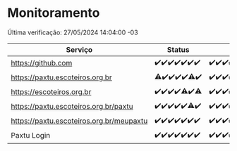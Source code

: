 # Monitoramento

Última verificação: 27/05/2024 14:04:00 -03

|Serviço|Status|Últimas 24h|
|---|---|---|
|https://github.com|<span title="2024-05-20: OK=24">✔️</span><span title="2024-05-21: OK=24">✔️</span><span title="2024-05-22: OK=24">✔️</span><span title="2024-05-23: OK=24">✔️</span><span title="2024-05-24: OK=24">✔️</span><span title="2024-05-25: OK=24">✔️</span><span title="2024-05-26: OK=17">✔️</span>|<span title="26/05/2024 14:04:00 -03 : 200">✔️</span><span title="26/05/2024 15:08:00 -03 : 200">✔️</span><span title="26/05/2024 16:03:00 -03 : 200">✔️</span><span title="26/05/2024 17:06:00 -03 : 200">✔️</span><span title="26/05/2024 18:06:00 -03 : 200">✔️</span><span title="26/05/2024 19:05:00 -03 : 200">✔️</span><span title="26/05/2024 20:06:00 -03 : 200">✔️</span><span title="26/05/2024 21:33:00 -03 : 200">✔️</span><span title="26/05/2024 22:51:00 -03 : 200">✔️</span><span title="26/05/2024 23:25:00 -03 : 200">✔️</span><span title="27/05/2024 00:08:00 -03 : 200">✔️</span><span title="27/05/2024 01:09:00 -03 : 200">✔️</span><span title="27/05/2024 02:07:00 -03 : 200">✔️</span><span title="27/05/2024 03:10:00 -03 : 200">✔️</span><span title="27/05/2024 04:08:00 -03 : 200">✔️</span><span title="27/05/2024 05:10:00 -03 : 200">✔️</span><span title="27/05/2024 06:07:00 -03 : 200">✔️</span><span title="27/05/2024 07:09:00 -03 : 200">✔️</span><span title="27/05/2024 08:07:00 -03 : 200">✔️</span><span title="27/05/2024 09:12:00 -03 : 200">✔️</span><span title="27/05/2024 10:08:00 -03 : 200">✔️</span><span title="27/05/2024 11:06:00 -03 : 200">✔️</span><span title="27/05/2024 12:07:00 -03 : 200">✔️</span><span title="27/05/2024 13:07:00 -03 : 200">✔️</span><span title="27/05/2024 14:04:00 -03 : 200">✔️</span>|
|https://paxtu.escoteiros.org.br|<span title="2024-05-20: OK=23, Falhas=1">⚠️</span><span title="2024-05-21: OK=24">✔️</span><span title="2024-05-22: OK=24">✔️</span><span title="2024-05-23: OK=24">✔️</span><span title="2024-05-24: OK=24">✔️</span><span title="2024-05-25: OK=23, Falhas=1">⚠️</span><span title="2024-05-26: OK=17">✔️</span>|<span title="26/05/2024 14:04:00 -03 : 200">✔️</span><span title="26/05/2024 15:08:00 -03 : 200">✔️</span><span title="26/05/2024 16:03:00 -03 : 200">✔️</span><span title="26/05/2024 17:06:00 -03 : 200">✔️</span><span title="26/05/2024 18:06:00 -03 : 200">✔️</span><span title="26/05/2024 19:05:00 -03 : 200">✔️</span><span title="26/05/2024 20:06:00 -03 : 200">✔️</span><span title="26/05/2024 21:33:00 -03 : 200">✔️</span><span title="26/05/2024 22:51:00 -03 : 200">✔️</span><span title="26/05/2024 23:25:00 -03 : 200">✔️</span><span title="27/05/2024 00:08:00 -03 : 200">✔️</span><span title="27/05/2024 01:09:00 -03 : 200">✔️</span><span title="27/05/2024 02:07:00 -03 : 200">✔️</span><span title="27/05/2024 03:10:00 -03 : 200">✔️</span><span title="27/05/2024 04:08:00 -03 : 200">✔️</span><span title="27/05/2024 05:10:00 -03 : 200">✔️</span><span title="27/05/2024 06:07:00 -03 : 200">✔️</span><span title="27/05/2024 07:09:00 -03 : 200">✔️</span><span title="27/05/2024 08:07:00 -03 : 200">✔️</span><span title="27/05/2024 09:12:00 -03 : 200">✔️</span><span title="27/05/2024 10:08:00 -03 : 200">✔️</span><span title="27/05/2024 11:06:00 -03 : 200">✔️</span><span title="27/05/2024 12:07:00 -03 : 200">✔️</span><span title="27/05/2024 13:07:00 -03 : 200">✔️</span><span title="27/05/2024 14:04:00 -03 : 200">✔️</span>|
|https://escoteiros.org.br|<span title="2024-05-20: OK=24">✔️</span><span title="2024-05-21: OK=24">✔️</span><span title="2024-05-22: OK=24">✔️</span><span title="2024-05-23: OK=24">✔️</span><span title="2024-05-24: OK=23, Falhas=1">⚠️</span><span title="2024-05-25: OK=24">✔️</span><span title="2024-05-26: OK=16, Falhas=1">⚠️</span>|<span title="26/05/2024 14:04:00 -03 : 200">✔️</span><span title="26/05/2024 15:08:00 -03 : 200">✔️</span><span title="26/05/2024 16:03:00 -03 : 200">✔️</span><span title="26/05/2024 17:06:00 -03 : 200">✔️</span><span title="26/05/2024 18:06:00 -03 : 200">✔️</span><span title="26/05/2024 19:05:00 -03 : 200">✔️</span><span title="26/05/2024 20:06:00 -03 : 200">✔️</span><span title="26/05/2024 21:33:00 -03 : 200">✔️</span><span title="26/05/2024 22:51:00 -03 : 200">✔️</span><span title="26/05/2024 23:25:00 -03 : 200">✔️</span><span title="27/05/2024 00:08:00 -03 : 200">✔️</span><span title="27/05/2024 01:09:00 -03 : 200">✔️</span><span title="27/05/2024 02:07:00 -03 : 200">✔️</span><span title="27/05/2024 03:10:00 -03 : 200">✔️</span><span title="27/05/2024 04:08:00 -03 : 200">✔️</span><span title="27/05/2024 05:10:00 -03 : 200">✔️</span><span title="27/05/2024 06:07:00 -03 : 200">✔️</span><span title="27/05/2024 07:09:00 -03 : 200">✔️</span><span title="27/05/2024 08:07:00 -03 : 200">✔️</span><span title="27/05/2024 09:12:00 -03 : 200">✔️</span><span title="27/05/2024 10:08:00 -03 : 200">✔️</span><span title="27/05/2024 11:06:00 -03 : 200">✔️</span><span title="27/05/2024 12:07:00 -03 : 200">✔️</span><span title="27/05/2024 13:07:00 -03 : 200">✔️</span><span title="27/05/2024 14:04:00 -03 : 200">✔️</span>|
|https://paxtu.escoteiros.org.br/paxtu|<span title="2024-05-20: OK=24">✔️</span><span title="2024-05-21: OK=24">✔️</span><span title="2024-05-22: OK=24">✔️</span><span title="2024-05-23: OK=24">✔️</span><span title="2024-05-24: OK=24">✔️</span><span title="2024-05-25: OK=23, Falhas=1">⚠️</span><span title="2024-05-26: OK=17">✔️</span>|<span title="26/05/2024 14:04:00 -03 : 200">✔️</span><span title="26/05/2024 15:08:00 -03 : 200">✔️</span><span title="26/05/2024 16:03:00 -03 : 200">✔️</span><span title="26/05/2024 17:06:00 -03 : 200">✔️</span><span title="26/05/2024 18:06:00 -03 : 200">✔️</span><span title="26/05/2024 19:05:00 -03 : 200">✔️</span><span title="26/05/2024 20:06:00 -03 : 200">✔️</span><span title="26/05/2024 21:33:00 -03 : 200">✔️</span><span title="26/05/2024 22:51:00 -03 : 200">✔️</span><span title="26/05/2024 23:25:00 -03 : 200">✔️</span><span title="27/05/2024 00:08:00 -03 : 200">✔️</span><span title="27/05/2024 01:09:00 -03 : 200">✔️</span><span title="27/05/2024 02:07:00 -03 : 200">✔️</span><span title="27/05/2024 03:11:00 -03 : 200">✔️</span><span title="27/05/2024 04:08:00 -03 : 200">✔️</span><span title="27/05/2024 05:10:00 -03 : 200">✔️</span><span title="27/05/2024 06:07:00 -03 : 200">✔️</span><span title="27/05/2024 07:09:00 -03 : 200">✔️</span><span title="27/05/2024 08:07:00 -03 : 200">✔️</span><span title="27/05/2024 09:12:00 -03 : 200">✔️</span><span title="27/05/2024 10:08:00 -03 : 200">✔️</span><span title="27/05/2024 11:06:00 -03 : 200">✔️</span><span title="27/05/2024 12:08:00 -03 : 200">✔️</span><span title="27/05/2024 13:07:00 -03 : 200">✔️</span><span title="27/05/2024 14:04:00 -03 : 200">✔️</span>|
|https://paxtu.escoteiros.org.br/meupaxtu|<span title="2024-05-20: OK=24">✔️</span><span title="2024-05-21: OK=24">✔️</span><span title="2024-05-22: OK=24">✔️</span><span title="2024-05-23: OK=24">✔️</span><span title="2024-05-24: OK=24">✔️</span><span title="2024-05-25: OK=24">✔️</span><span title="2024-05-26: OK=17">✔️</span>|<span title="26/05/2024 14:04:00 -03 : 200">✔️</span><span title="26/05/2024 15:08:00 -03 : 200">✔️</span><span title="26/05/2024 16:03:00 -03 : 200">✔️</span><span title="26/05/2024 17:06:00 -03 : 200">✔️</span><span title="26/05/2024 18:06:00 -03 : 200">✔️</span><span title="26/05/2024 19:05:00 -03 : 200">✔️</span><span title="26/05/2024 20:06:00 -03 : 200">✔️</span><span title="26/05/2024 21:33:00 -03 : 200">✔️</span><span title="26/05/2024 22:51:00 -03 : 200">✔️</span><span title="26/05/2024 23:25:00 -03 : 200">✔️</span><span title="27/05/2024 00:08:00 -03 : 200">✔️</span><span title="27/05/2024 01:09:00 -03 : 200">✔️</span><span title="27/05/2024 02:07:00 -03 : 200">✔️</span><span title="27/05/2024 03:11:00 -03 : 200">✔️</span><span title="27/05/2024 04:08:00 -03 : 200">✔️</span><span title="27/05/2024 05:10:00 -03 : 200">✔️</span><span title="27/05/2024 06:07:00 -03 : 200">✔️</span><span title="27/05/2024 07:09:00 -03 : 200">✔️</span><span title="27/05/2024 08:07:00 -03 : 200">✔️</span><span title="27/05/2024 09:12:00 -03 : 200">✔️</span><span title="27/05/2024 10:08:00 -03 : 200">✔️</span><span title="27/05/2024 11:06:00 -03 : 200">✔️</span><span title="27/05/2024 12:08:00 -03 : 200">✔️</span><span title="27/05/2024 13:07:00 -03 : 200">✔️</span><span title="27/05/2024 14:04:00 -03 : 200">✔️</span>|
|Paxtu Login|<span title="2024-05-20: OK=24">✔️</span><span title="2024-05-21: OK=24">✔️</span><span title="2024-05-22: OK=24">✔️</span><span title="2024-05-23: OK=24">✔️</span><span title="2024-05-24: OK=24">✔️</span><span title="2024-05-25: OK=24">✔️</span><span title="2024-05-26: OK=17">✔️</span>|<span title="26/05/2024 14:04:00 -03 : 200">✔️</span><span title="26/05/2024 15:08:00 -03 : 200">✔️</span><span title="26/05/2024 16:03:00 -03 : 200">✔️</span><span title="26/05/2024 17:06:00 -03 : 200">✔️</span><span title="26/05/2024 18:06:00 -03 : 200">✔️</span><span title="26/05/2024 19:05:00 -03 : 200">✔️</span><span title="26/05/2024 20:06:00 -03 : 200">✔️</span><span title="26/05/2024 21:33:00 -03 : 200">✔️</span><span title="26/05/2024 22:51:00 -03 : 200">✔️</span><span title="26/05/2024 23:25:00 -03 : 200">✔️</span><span title="27/05/2024 00:08:00 -03 : 200">✔️</span><span title="27/05/2024 01:09:00 -03 : 200">✔️</span><span title="27/05/2024 02:07:00 -03 : 200">✔️</span><span title="27/05/2024 03:11:00 -03 : 200">✔️</span><span title="27/05/2024 04:08:00 -03 : 200">✔️</span><span title="27/05/2024 05:10:00 -03 : 200">✔️</span><span title="27/05/2024 06:07:00 -03 : 200">✔️</span><span title="27/05/2024 07:09:00 -03 : 200">✔️</span><span title="27/05/2024 08:07:00 -03 : 200">✔️</span><span title="27/05/2024 09:12:00 -03 : 200">✔️</span><span title="27/05/2024 10:08:00 -03 : 200">✔️</span><span title="27/05/2024 11:06:00 -03 : 200">✔️</span><span title="27/05/2024 12:08:00 -03 : 200">✔️</span><span title="27/05/2024 13:07:00 -03 : 200">✔️</span><span title="27/05/2024 14:04:00 -03 : 200">✔️</span>|
